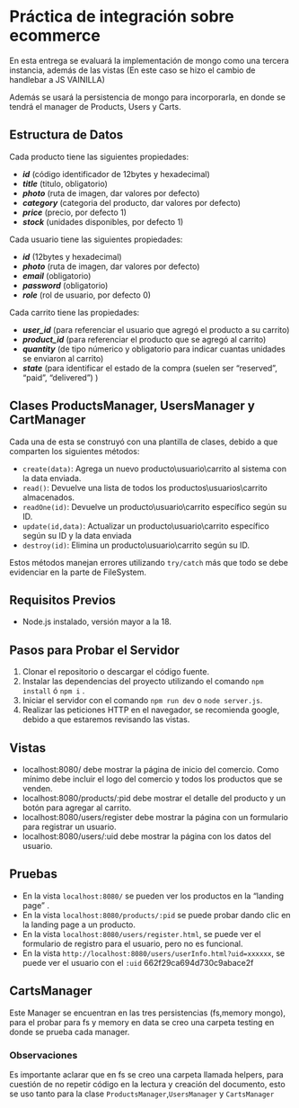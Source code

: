
# Práctica de integración sobre ecommerce

En esta entrega se evaluará la implementación de mongo como una tercera instancia, además de las vistas (En este caso se hizo el cambio de handlebar a JS VAINILLA)

Además se usará la persistencia de mongo para incorporarla, en donde se tendrá el manager de Products, Users y Carts.

## Estructura de Datos

Cada producto tiene las siguientes propiedades:
- ***id*** (código identificador de 12bytes y hexadecimal)
- ***title*** (titulo, obligatorio)
- ***photo*** (ruta de imagen, dar valores por defecto)
- ***category*** (categoria del producto, dar valores por defecto)
- ***price*** (precio, por defecto 1)
- ***stock*** (unidades disponibles, por defecto 1)

Cada usuario tiene las siguientes propiedades:
- ***id*** (12bytes y hexadecimal)
- ***photo*** (ruta de imagen, dar valores por defecto)
- ***email*** (obligatorio)
- ***password*** (obligatorio)
- ***role*** (rol de usuario, por defecto 0)

Cada carrito tiene las propiedades:
- ***user_id*** (para referenciar el usuario que agregó el producto a su carrito)
- ***product_id*** (para referenciar el producto que se agregó al carrito)
- ***quantity*** (de tipo númerico y obligatorio para indicar cuantas unidades se enviaron al carrito)
- ***state*** (para identificar el estado de la compra (suelen ser “reserved”, “paid”, “delivered”) )

## Clases ProductsManager, UsersManager y CartManager

Cada una de esta se construyó con una plantilla de clases, debido a que comparten los siguientes métodos:

- `create(data)`: Agrega un nuevo producto\usuario\carrito al sistema con la data enviada.
- `read()`: Devuelve una lista de todos los productos\usuarios\carrito almacenados.
- `readOne(id)`: Devuelve un producto\usuario\carrito específico según su ID.
- `update(id,data)`: Actualizar un producto\usuario\carrito específico según su ID y la data enviada
- `destroy(id)`: Elimina un producto\usuario\carrito según su ID.

Estos métodos manejan errores utilizando `try/catch` más que todo se debe evidenciar en la parte de FileSystem.

## Requisitos Previos
- Node.js instalado, versión mayor a la 18.

## Pasos para Probar el Servidor
1. Clonar el repositorio o descargar el código fuente.
2. Instalar las dependencias del proyecto utilizando el comando `npm install` ó `npm i` .
3. Iniciar el servidor con el comando `npm run dev` o `node server.js`.
4. Realizar las peticiones HTTP en el navegador, se recomienda google, debido a que estaremos revisando las vistas.


## Vistas

- localhost:8080/ debe mostrar la página de inicio del comercio. Como mínimo debe incluir el logo del comercio y todos los productos que se venden. 
- localhost:8080/products/:pid debe mostrar el detalle del producto y un botón para agregar al carrito.
- localhost:8080/users/register debe mostrar la página con un formulario para registrar un usuario.
- localhost:8080/users/:uid debe mostrar la página con los datos del usuario.

## Pruebas

- En la vista  `localhost:8080/` se pueden ver los productos en la “landing page” .
- En la vista `localhost:8080/products/:pid` se puede probar dando clic en la landing page a un producto.
- En la vista `localhost:8080/users/register.html`, se puede ver el formulario de registro para el usuario, pero no es funcional. 
- En la vista `http://localhost:8080/users/userInfo.html?uid=xxxxxx`, se puede ver el usuario con el `:uid` 662f29ca694d730c9abace2f


## CartsManager

Este Manager se encuentran en las tres persistencias (fs,memory mongo), para el probar para fs y memory en data se creo una carpeta testing en donde se prueba cada manager.

### Observaciones
Es importante aclarar que en fs se creo una carpeta llamada helpers, para cuestión de no repetir código en la lectura y creación del documento, esto se uso tanto para la  clase `ProductsManager`,`UsersManager` y `CartsManager` 
